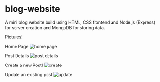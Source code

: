 # blog-website
A mini blog website build using HTML, CSS frontend and Node.js (Express) for server creation and MongoDB for storing data.

Pictures!

Home Page
![home page](https://github.com/shirish001/blog-website/assets/96719015/83133018-7218-48e8-9901-252ee6e7a045)

Post Details
![post details](https://github.com/shirish001/blog-website/assets/96719015/5aaff8d5-da69-42ee-810f-edbfedf4e12b)

Create a new Post!
![create](https://github.com/shirish001/blog-website/assets/96719015/fd884acb-1da7-47c8-8903-226bfcc676ef)

Update an existing post
![update](https://github.com/shirish001/blog-website/assets/96719015/aca8574b-6f21-48f8-9c93-4d738f823f6a)

